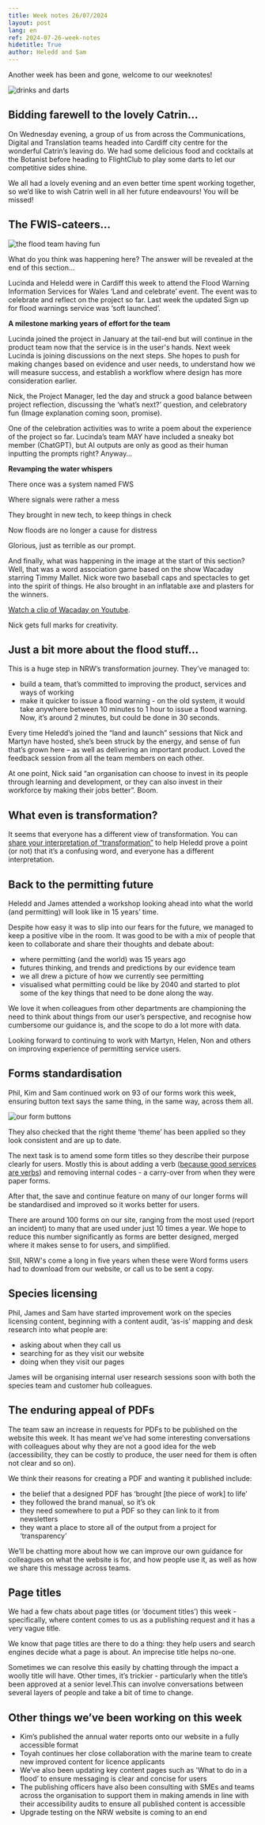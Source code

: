 ```yaml
---
title: Week notes 26/07/2024
layout: post
lang: en
ref: 2024-07-26-week-notes
hidetitle: True
author: Heledd and Sam
---
```


Another week has been and gone, welcome to our weeknotes!

![drinks and darts](https://github.com/nrw-digital/week-notes/blob/bd3171eec3dd635050da7ef11466306b41ec6dda/images/drinks%20and%20darts.PNG?raw=true)

## Bidding farewell to the lovely Catrin…

On Wednesday evening, a group of us from across the Communications, Digital and Translation teams headed into Cardiff city centre for the wonderful Catrin’s leaving do. We had some delicious food and cocktails at the Botanist before heading to FlightClub to play some darts to let our competitive sides shine.

We all had a lovely evening and an even better time spent working together, so we’d like to wish Catrin well in all her future endeavours! You will be missed! 

## The FWIS-cateers…

![the flood team having fun](https://github.com/nrw-digital/week-notes/blob/bd3171eec3dd635050da7ef11466306b41ec6dda/images/Capturepeople%20having%20fun%20in%20the%20flood%20day.PNG?raw=true)

What do you think was happening here? The answer will be revealed at the end of this section…

Lucinda and Heledd were in Cardiff this week to attend the Flood Warning Information Services for Wales ‘Land and celebrate’ event. The event was to celebrate and reflect on the project so far. Last week the updated Sign up for flood warnings service was ‘soft launched’. 

**A milestone marking years of effort for the team**

Lucinda joined the project in January at the tail-end but will continue in the product team now that the service is in the user's hands. Next week Lucinda is joining discussions on the next steps. She hopes to push for making changes based on evidence and user needs, to understand how we will measure success, and establish a workflow where design has more consideration earlier.

Nick, the Project Manager, led the day and struck a good balance between project reflection, discussing the ‘what’s next?’ question, and celebratory fun (Image explanation coming soon, promise).

One of the celebration activities was to write a poem about the experience of the project so far. Lucinda’s team MAY have included a sneaky bot member (ChatGPT), but AI outputs are only as good as their human inputting the prompts right? Anyway…

**Revamping the water whispers**
  
There once was a system named FWS
  
Where signals were rather a mess
  
They brought in new tech, to keep things in check
  
Now floods are no longer a cause for distress


Glorious, just as terrible as our prompt.

And finally, what was happening in the image at the start of this section? Well, that was a word association game based on the show Wacaday starring Timmy Mallet. Nick wore two baseball caps and spectacles to get into the spirit of things. He also brought in an inflatable axe and plasters for the winners.

[Watch a clip of Wacaday on Youtube](https://www.youtube.com/watch?v=EUfv-tAfXn4).

Nick gets full marks for creativity.

## Just a bit more about the flood stuff...

This is a huge step in NRW’s transformation journey. They’ve managed to:
* build a team, that’s committed to improving the product, services and ways of working
* make it quicker to issue a flood warning - on the old system, it would take anywhere between 10 minutes to 1 hour to issue a flood warning. Now, it’s around 2 minutes, but could be done in 30 seconds.

Every time Heledd’s joined the “land and launch” sessions that Nick and Martyn have hosted, she’s been struck by the energy, and sense of fun that’s grown here – as well as delivering an important product. Loved the feedback session from all the team members on each other.

At one point, Nick said  “an organisation can choose to invest in its people through learning and development, or they can also invest in their workforce by making their jobs better”. Boom. 

## What even is transformation?

It seems that everyone has a different view of transformation. You can [share your interpretation of “transformation”](https://www.menti.com/alz548ni25di) to help Heledd prove a point (or not) that it’s a confusing word, and everyone has a different interpretation. 

## Back to the permitting future

Heledd and James attended a workshop looking ahead into what the world (and permitting) will look like in 15 years’ time. 

Despite how easy it was to slip into our fears for the future, we managed to keep a positive vibe in the room. It was good to be with a mix of people that keen to collaborate and share their thoughts and debate about: 
* where permitting (and the world) was 15 years ago
* futures thinking, and trends and predictions by our evidence team
* we all drew a picture of how we currently see permitting 
* visualised what permitting could be like by 2040 and started to plot some of the key things that need to be done along the way.

We love it when colleagues from other departments are championing the need to think about things from our user’s perspective, and recognise how cumbersome our guidance is, and the scope to do a lot more with data.

Looking forward to continuing to work with Martyn, Helen, Non and others on improving experience of permitting service users.

## Forms standardisation

Phil, Kim and Sam continued work on 93 of our forms work this week, ensuring button text says the same thing, in the same way, across them all.

![our form buttons]( https://github.com/nrw-digital/week-notes/blob/238b1d2b06b98ec114c89f10db55b1f0351ceb80/images/buttons.PNG?raw=true)

They also checked that the right theme ‘theme’ has been applied so they look consistent and are up to date.

The next task is to amend some form titles so they describe their purpose clearly for users. Mostly this is about adding a verb ([because good services are verbs](https://designnotes.blog.gov.uk/2015/06/22/good-services-are-verbs-2/)) and removing internal codes - a carry-over from when they were paper forms. 

After that, the save and continue feature on many of our longer forms will be standardised and improved so it works better for users.

There are around 100 forms on our site, ranging from the most used (report an incident) to many that are used under just 10 times a year. We hope to reduce this number significantly as forms are better designed, merged where it makes sense to for users, and simplified. 

Still, NRW's come a long in five years when these were Word forms users had to download from our website, or call us to be sent a copy. 

## Species licensing

Phil, James and Sam have started improvement work on the species licensing content, beginning with a content audit, ‘as-is’ mapping and desk research into what people are:
* asking about when they call us
* searching for as they visit our website
* doing when they visit our pages

James will be organising internal user research sessions soon with both the species team and customer hub colleagues.

## The enduring appeal of PDFs

The team saw an increase in requests for PDFs to be published on the website this week. It has meant we’ve had some interesting conversations with colleagues about why they are not a good idea for the web (accessibility, they can be costly to produce, the user need for them is often not clear and so on). 

We think their reasons for creating a PDF and wanting it published include:
* the belief that a designed PDF has ‘brought [the piece of work] to life’
* they followed the brand manual, so it’s ok
* they need somewhere to put a PDF so they can link to it from newsletters
* they want a place to store all of the output from a project for ‘transparency’

We’ll be chatting more about how we can improve our own guidance for colleagues on what the website is for, and how people use it, as well as how we share this message across teams.

## Page titles

We had a few chats about page titles (or ‘document titles’) this week - specifically, where content comes to us as a publishing request and it has a very vague title.   

We know that page titles are there to do a thing: they help users and search engines decide what a page is about. An imprecise title helps no-one.

Sometimes we can resolve this easily by chatting through the impact a woolly title will have. Other times, it’s trickier - particularly when the title’s been approved at a senior level.This can involve conversations between several layers of people and take a bit of time to change. 

## Other things we’ve been working on this week

* Kim’s published the annual water reports onto our website in a fully accessible format
* Toyah continues her close collaboration with the marine team to create new improved content for licence applicants
* We’ve also been updating key content pages such as 'What to do in a flood’ to ensure messaging is clear and concise for users
* The publishing officers have also been consulting with SMEs and teams across the organisation to support them in making amends in line with their accessibility audits to ensure all published content is accessible
* Upgrade testing on the NRW website is coming to an end
